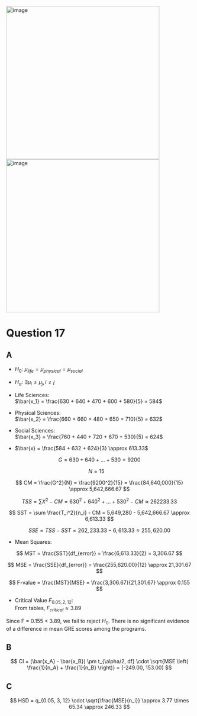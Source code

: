 <img width="414" alt="image" src="https://github.com/user-attachments/assets/fab776b3-16b8-4dfb-99c5-3936694439e1" />
<img width="414" alt="image" src="https://github.com/user-attachments/assets/40b2157a-3c40-4a3f-94c7-207abe9d0438" />

# Question 17

## A

- $H_0$: $\mu_{life} = \mu_{physical} = \mu_{social}$ 
- $H_a$: $\exists \mu_i \neq \mu_j, i \neq j$

- Life Sciences:  
  $\bar{x_1} = \frac{630 + 640 + 470 + 600 + 580}{5} = 584$ 
- Physical Sciences:  
  $\bar{x_2} = \frac{660 + 660 + 480 + 650 + 710}{5} = 632$ 
- Social Sciences:  
  $\bar{x_3} = \frac{760 + 440 + 720 + 670 + 530}{5} = 624$  
- $\bar{x} = \frac{584 + 632 + 624}{3} \approx 613.33$

$$
G = 630 + 640 + \dots + 530 = 9200 
$$

$$
N = 15 \quad 
$$

$$
CM = \frac{G^2}{N} = \frac{9200^2}{15} = \frac{84,640,000}{15} \approx 5,642,666.67
$$

$$
TSS = \sum X^2 - CM = 630^2 + 640^2 + \dots + 530^2 - CM \approx 262233.33
$$

$$
SST = \sum \frac{T_i^2}{n_i} - CM = 5,649,280 - 5,642,666.67 \approx 6,613.33
$$

$$
SSE = TSS - SST = 262,233.33 - 6,613.33 \approx 255,620.00
$$

- Mean Squares:

$$
MST = \frac{SST}{df_{error}} = \frac{6,613.33}{2} = 3,306.67
$$
  
$$
MSE = \frac{SSE}{df_{error}} = \frac{255,620.00}{12} \approx 21,301.67
$$
  
$$
F-value = \frac{MST}{MSE} = \frac{3,306.67}{21,301.67} \approx 0.155
$$
  
- Critical Value $F_{0.05, 2, 12}$:  
  From tables, $F_{critical} \approx 3.89$
 
Since F = 0.155 < 3.89, we fail to reject $H_0$. There is no significant evidence of a difference in mean GRE scores among the programs.

## B

$$
CI = (\bar{x_A} - \bar{x_B}) \pm t_{\alpha/2, df} \cdot \sqrt{MSE \left( \frac{1}{n_A} + \frac{1}{n_B} \right)} = (-249.00, 153.00)
$$

## C

$$
HSD = q_{0.05, 3, 12} \cdot \sqrt{\frac{MSE}{n_i}} \approx 3.77 \times 65.34 \approx 246.33
$$

